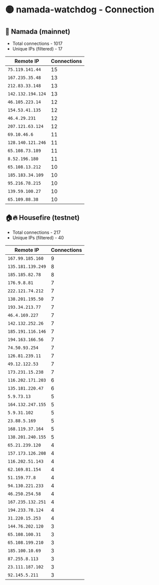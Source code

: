 # 🟡 namada-watchdog - Connection

## 🚀 Namada (mainnet)
- Total connections - 1017
- Unique IPs (filtered) - 17

| Remote IP | Connections |
|-----------|-------------|
| `75.119.141.44` | 15 |
| `167.235.35.48` | 13 |
| `212.83.33.148` | 13 |
| `142.132.194.124` | 13 |
| `46.105.223.14` | 12 |
| `154.53.41.135` | 12 |
| `46.4.29.231` | 12 |
| `207.121.63.124` | 12 |
| `69.10.46.6` | 11 |
| `128.140.121.246` | 11 |
| `65.108.73.189` | 11 |
| `8.52.196.180` | 11 |
| `65.108.13.212` | 10 |
| `185.183.34.109` | 10 |
| `95.216.78.215` | 10 |
| `139.59.100.27` | 10 |
| `65.109.88.38` | 10 |

## 🏠🔥 Housefire (testnet)

- Total connections - 217
- Unique IPs (filtered) - 40

| Remote IP | Connections |
|-----------|-------------|
| `167.99.185.160` | 9 |
| `135.181.139.249` | 8 |
| `185.185.82.78` | 8 |
| `176.9.8.81` | 7 |
| `222.121.74.212` | 7 |
| `138.201.195.50` | 7 |
| `193.34.213.77` | 7 |
| `46.4.169.227` | 7 |
| `142.132.252.26` | 7 |
| `185.191.116.146` | 7 |
| `194.163.166.56` | 7 |
| `74.50.93.254` | 7 |
| `126.81.239.11` | 7 |
| `49.12.122.53` | 7 |
| `173.231.15.238` | 7 |
| `116.202.171.203` | 6 |
| `135.181.220.47` | 6 |
| `5.9.73.13` | 5 |
| `164.132.247.155` | 5 |
| `5.9.31.102` | 5 |
| `23.88.5.169` | 5 |
| `168.119.37.164` | 5 |
| `138.201.240.155` | 5 |
| `65.21.239.120` | 4 |
| `157.173.126.208` | 4 |
| `116.202.51.143` | 4 |
| `62.169.81.154` | 4 |
| `51.159.77.8` | 4 |
| `94.130.221.233` | 4 |
| `46.250.254.58` | 4 |
| `167.235.132.251` | 4 |
| `194.233.78.124` | 4 |
| `31.220.15.253` | 4 |
| `144.76.202.120` | 3 |
| `65.108.100.31` | 3 |
| `65.108.199.210` | 3 |
| `185.100.10.69` | 3 |
| `87.255.8.113` | 3 |
| `23.111.187.102` | 3 |
| `92.145.5.211` | 3 |

